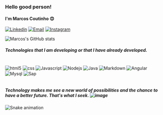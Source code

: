 ### Hello good person! 
#### I'm Marcos Coutinho 😊 

[![Linkedin](https://img.shields.io/badge/LinkedIn-0077B5?style=for-the-badge&logo=linkedin&logoColor=white)](https://www.linkedin.com/in/marcos-coutinho-7787a1174/)
[![Email](https://img.shields.io/badge/Microsoft_Outlook-0078D4?style=for-the-badge&logo=microsoft-outlook&logoColor=white)](mailto:contatomvcoutinho@outlook.com>)
[![Instagram](https://img.shields.io/badge/Instagram-E4405F?style=for-the-badge&logo=instagram&logoColor=white)](https://www.instagram.com/marcoscoutinho___/)

![Marcos's GitHub stats](https://github-readme-stats.vercel.app/api?username=marcosp011&show_icons=true&theme=dark)

##### Technologies that I am developing or that I have already developed.

<div style="display: inline_block"><br>
    <img align="center" alt="html5" src="https://img.shields.io/badge/HTML5-E34F26?style=for-the-badge&logo=html5&logoColor=white">
    <img align="center" alt="css" src="https://img.shields.io/badge/CSS3-1572B6?style=for-the-badge&logo=css3&logoColor=white">
    <img align="center" alt="Javascript" src="https://img.shields.io/badge/JavaScript-323330?style=for-the-badge&logo=javascript&logoColor=F7DF1E">
     <img align="center" alt="Nodejs" src="https://img.shields.io/badge/Node.js-43853D?style=for-the-badge&logo=node.js&logoColor=white">
    <img align="center" alt="Java" src="https://img.shields.io/badge/Java-ED8B00?style=for-the-badge&logo=java&logoColor=white">
    <img align="center" alt="Markdown" src="https://img.shields.io/badge/Markdown-000000?style=for-the-badge&logo=markdown&logoColor=white">
    <img align="center" alt="Angular" src="https://img.shields.io/badge/Angular-DD0031?style=for-the-badge&logo=angular&logoColor=white">
    <img align="center" alt="Mysql" src="https://img.shields.io/badge/MySQL-00000F?style=for-the-badge&logo=mysql&logoColor=white">
    <img align="center" alt="Sap" src="https://img.shields.io/badge/SAP-0FAAFF?style=for-the-badge&logo=sap&logoColor=white">
</div><br>

##### Technology makes me see a new world of possibilities and the chance to have a better future. That's what I seek. ![image](https://user-images.githubusercontent.com/87781256/176272790-8095f455-d3d8-408b-b72d-80579d87cf9e.png)

![Snake animation](https://github.com/marcosp011/marcosp011/blob/output/github-contribution-grid-snake.svg)

 

